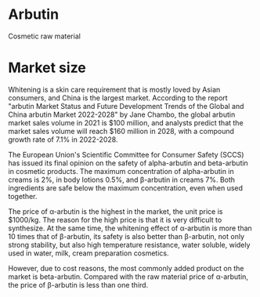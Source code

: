 # Arbutin
Cosmetic raw material

# Market size
Whitening is a skin care requirement that is mostly loved by Asian consumers, and China is the largest market. According to the report "arbutin Market Status and Future Development Trends of the Global and China arbutin Market 2022-2028" by Jane Chambo, the global arbutin market sales volume in 2021 is $100 million, and analysts predict that the market sales volume will reach $160 million in 2028, with a compound growth rate of 7.1% in 2022-2028.

The European Union's Scientific Committee for Consumer Safety (SCCS) has issued its final opinion on the safety of alpha-arbutin and beta-arbutin in cosmetic products. The maximum concentration of alpha-arbutin in creams is 2%, in body lotions 0.5%, and β-arbutin in creams 7%. Both ingredients are safe below the maximum concentration, even when used together.

The price of α-arbutin is the highest in the market, the unit price is $1000/kg. The reason for the high price is that it is very difficult to synthesize. At the same time, the whitening effect of α-arbutin is more than 10 times that of β-arbutin, its safety is also better than β-arbutin, not only strong stability, but also high temperature resistance, water soluble, widely used in water, milk, cream preparation cosmetics.

However, due to cost reasons, the most commonly added product on the market is beta-arbutin. Compared with the raw material price of α-arbutin, the price of β-arbutin is less than one third.

